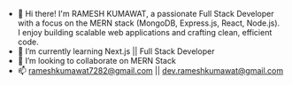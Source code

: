 - 👋 Hi there! I'm RAMESH KUMAWAT, a passionate Full Stack Developer with a focus on the MERN stack (MongoDB, Express.js, React, Node.js). I enjoy building scalable web applications and crafting clean, efficient code.
- 🌱 I’m currently learning Next.js || Full Stack Developer
- 💞️ I’m looking to collaborate on MERN Stack
- 📫 rameshkumawat7282@gmail.com || dev.rameshkumawat@gmail.com

<!---
DevRameshKumawat/DevRameshKumawat is a ✨ special ✨ repository because its `README.md` (this file) appears on your GitHub profile.
You can click the Preview link to take a look at your changes.
--->
